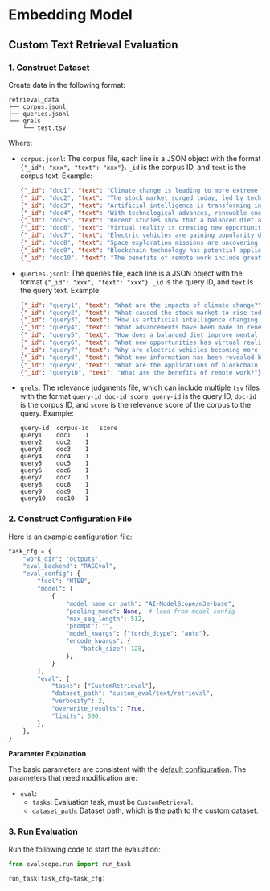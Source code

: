 # Embedding Model

## Custom Text Retrieval Evaluation

### 1. Construct Dataset

Create data in the following format:

```
retrieval_data
├── corpus.jsonl
├── queries.jsonl
└── qrels
    └── test.tsv
```

Where:
- `corpus.jsonl`: The corpus file, each line is a JSON object with the format `{"_id": "xxx", "text": "xxx"}`. `_id` is the corpus ID, and `text` is the corpus text. Example:
  ```json
  {"_id": "doc1", "text": "Climate change is leading to more extreme weather patterns."}
  {"_id": "doc2", "text": "The stock market surged today, led by tech stocks."}
  {"_id": "doc3", "text": "Artificial intelligence is transforming industries by automating tasks and providing insights."}
  {"_id": "doc4", "text": "With technological advances, renewable energy like wind and solar is becoming more prevalent."}
  {"_id": "doc5", "text": "Recent studies show that a balanced diet and regular exercise can significantly improve mental health."}
  {"_id": "doc6", "text": "Virtual reality is creating new opportunities in education, entertainment, and training."}
  {"_id": "doc7", "text": "Electric vehicles are gaining popularity due to environmental benefits and advancements in battery technology."}
  {"_id": "doc8", "text": "Space exploration missions are uncovering new information about our solar system and beyond."}
  {"_id": "doc9", "text": "Blockchain technology has potential applications beyond cryptocurrencies, including supply chain management and secure voting systems."}
  {"_id": "doc10", "text": "The benefits of remote work include greater flexibility and reduced commuting time."}
  ```

- `queries.jsonl`: The queries file, each line is a JSON object with the format `{"_id": "xxx", "text": "xxx"}`. `_id` is the query ID, and `text` is the query text. Example:

  ```json
  {"_id": "query1", "text": "What are the impacts of climate change?"}
  {"_id": "query2", "text": "What caused the stock market to rise today?"}
  {"_id": "query3", "text": "How is artificial intelligence changing industries?"}
  {"_id": "query4", "text": "What advancements have been made in renewable energy?"}
  {"_id": "query5", "text": "How does a balanced diet improve mental health?"}
  {"_id": "query6", "text": "What new opportunities has virtual reality created?"}
  {"_id": "query7", "text": "Why are electric vehicles becoming more popular?"}
  {"_id": "query8", "text": "What new information has been revealed by space exploration missions?"}
  {"_id": "query9", "text": "What are the applications of blockchain technology beyond cryptocurrencies?"}
  {"_id": "query10", "text": "What are the benefits of remote work?"}
  ```

- `qrels`: The relevance judgments file, which can include multiple `tsv` files with the format `query-id doc-id score`. `query-id` is the query ID, `doc-id` is the corpus ID, and `score` is the relevance score of the corpus to the query. Example:
  ```
  query-id	corpus-id	score
  query1	doc1	1
  query2	doc2	1
  query3	doc3	1
  query4	doc4	1
  query5	doc5	1
  query6	doc6	1
  query7	doc7	1
  query8	doc8	1
  query9	doc9	1
  query10	doc10	1
  ```

### 2. Construct Configuration File

Here is an example configuration file:

```python
task_cfg = {
    "work_dir": "outputs",
    "eval_backend": "RAGEval",
    "eval_config": {
        "tool": "MTEB",
        "model": [
            {
                "model_name_or_path": "AI-ModelScope/m3e-base",
                "pooling_mode": None,  # load from model config
                "max_seq_length": 512,
                "prompt": "",
                "model_kwargs": {"torch_dtype": "auto"},
                "encode_kwargs": {
                    "batch_size": 128,
                },
            }
        ],
        "eval": {
            "tasks": ["CustomRetrieval"],
            "dataset_path": "custom_eval/text/retrieval",
            "verbosity": 2,
            "overwrite_results": True,
            "limits": 500,
        },
    },
}
```

**Parameter Explanation**

The basic parameters are consistent with the [default configuration](../../user_guides/backend/rageval_backend/mteb.md#parameter-explanation). The parameters that need modification are:
- `eval`:
  - `tasks`: Evaluation task, must be `CustomRetrieval`.
  - `dataset_path`: Dataset path, which is the path to the custom dataset.

### 3. Run Evaluation

Run the following code to start the evaluation:
```python
from evalscope.run import run_task

run_task(task_cfg=task_cfg)
```